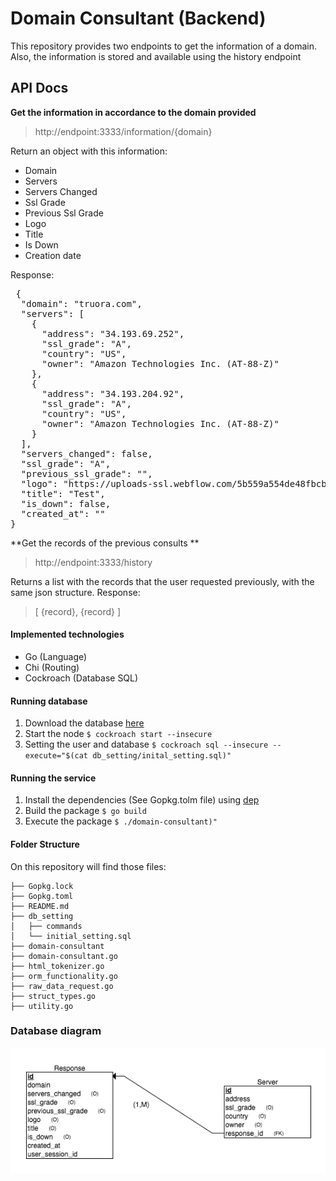 # Domain Consultant (Backend)
This repository provides  two endpoints to get the information of a domain. Also, the information is stored and available using the history endpoint
## API Docs

**Get the information in accordance to the domain provided**
> http://endpoint:3333/information/{domain}

Return an object with this information:
- Domain
- Servers
- Servers Changed
- Ssl Grade
- Previous Ssl Grade
- Logo
- Title
- Is Down
- Creation date

Response:
<pre>
 {
  "domain": "truora.com",
  "servers": [
    {
      "address": "34.193.69.252",
      "ssl_grade": "A",
      "country": "US",
      "owner": "Amazon Technologies Inc. (AT-88-Z)"
    },
    {
      "address": "34.193.204.92",
      "ssl_grade": "A",
      "country": "US",
      "owner": "Amazon Technologies Inc. (AT-88-Z)"
    }
  ],
  "servers_changed": false,
  "ssl_grade": "A",
  "previous_ssl_grade": "",
  "logo": "https://uploads-ssl.webflow.com/5b559a554de48fbcb01fd277/5b97f0ac932c3291fa40d053_icon32.png",
  "title": "Test",
  "is_down": false,
  "created_at": ""
}
</pre>

**Get the records of the previous consults **
> http://endpoint:3333/history

Returns a list with the records that the user requested previously, with the same json structure.
Response:
> [
{record},
{record}
]



#### Implemented technologies
- Go (Language)
- Chi (Routing)
- Cockroach (Database SQL)

#### Running database
1. Download the database [here](https://www.cockroachlabs.com/docs/stable/install-cockroachdb-mac.html "here")
2. Start the node `$ cockroach start --insecure`
3. Setting the user and database `$ cockroach sql --insecure --execute="$(cat db_setting/inital_setting.sql)"`

#### Running the service
1. Install the dependencies (See Gopkg.tolm file) using  [dep](https://golang.github.io/dep "dep")
2. Build the package `$ go build`
3. Execute the package `$ ./domain-consultant)"`

#### Folder Structure
On this repository  will  find those files:

	├── Gopkg.lock
	├── Gopkg.toml
	├── README.md
	├── db_setting
	│   ├── commands
	│   └── initial_setting.sql
	├── domain-consultant
	├── domain-consultant.go
	├── html_tokenizer.go
	├── orm_functionality.go
	├── raw_data_request.go
	├── struct_types.go
	├── utility.go
    
### Database diagram

![](https://raw.githubusercontent.com/juanma0012/domain-consultant/master/db_setting/db_diagram.png)